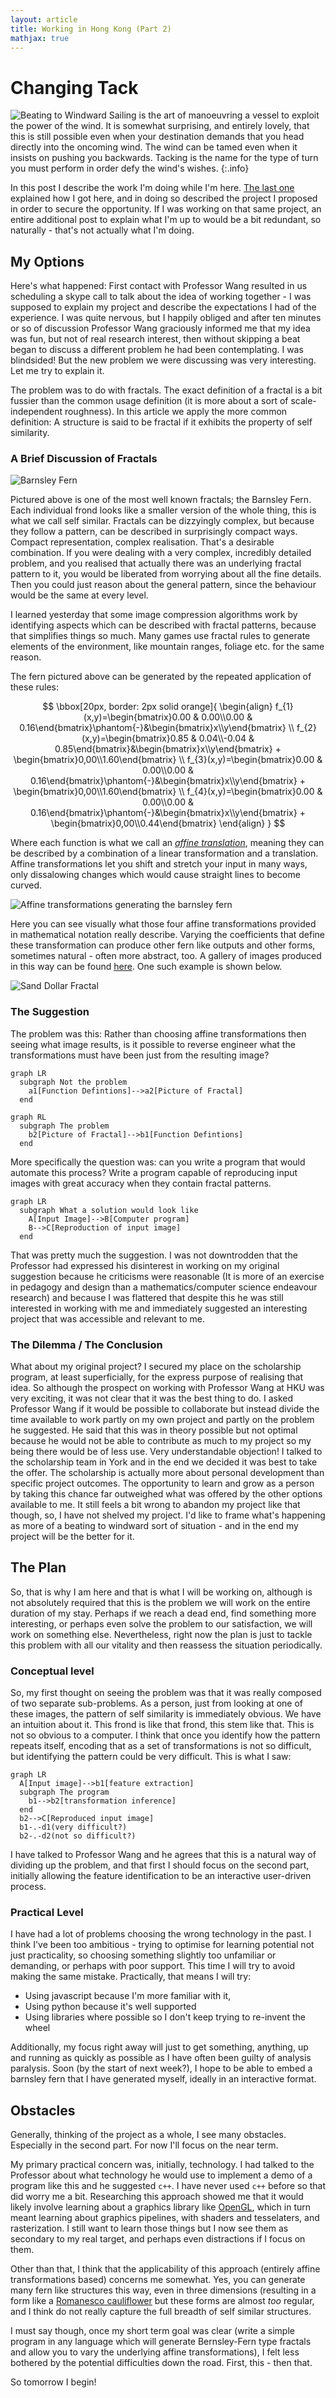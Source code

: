 ```yaml
---
layout: article
title: Working in Hong Kong (Part 2)
mathjax: true
---
```


# Changing Tack

![Beating to Windward](/images/beating-windwards.png)
Sailing is the art of manoeuvring a vessel to exploit the power of the wind. It is somewhat surprising, and entirely lovely, that this is still possible even when your destination demands that you head directly into the oncoming wind. The wind can be tamed even when it insists on pushing you backwards. Tacking is the name for the type of turn you must perform in order defy the wind's wishes.
{:.info}

In this post I describe the work I'm doing while I'm here. [The last one](joelstrouts.com/2019/07/08/Working-in-Hong-Kong-Part-1.html) explained how I got here, and in doing so described the project I proposed in order to secure the opportunity. If I was working on that same project, an entire additional post to explain what I'm up to would be a bit redundant, so naturally - that's not actually what I'm doing.

## My Options

Here's what happened: First contact with Professor Wang resulted in us scheduling a skype call to talk about the idea of working together - I was supposed to explain my project and describe the expectations I had of the experience. I was quite nervous, but I happily obliged and after ten minutes or so of discussion Professor Wang graciously informed me that my idea was fun, but not of real research interest, then without skipping a beat began to discuss a different problem he had been contemplating. I was blindsided! But the new problem we were discussing was very interesting. Let me try to explain it.

The problem was to do with fractals. The exact definition of a fractal is a bit fussier than the common usage definition (it is more about a sort of scale-independent roughness). In this article we apply the more common definition: A structure is said to be fractal if it exhibits the property of self similarity.

### A Brief Discussion of Fractals


![Barnsley Fern](/images/barnsley-fern.png)

Pictured above is one of the most well known fractals; the Barnsley Fern. Each individual frond looks like a smaller version of the whole thing, this is what we call self similar. Fractals can be dizzyingly complex, but because they follow a pattern, can be described in surprisingly compact ways. Compact representation, complex realisation. That's a desirable combination. If you were dealing with a very complex, incredibly detailed problem, and you realised that actually there was an underlying fractal pattern to it, you would be liberated from worrying about all the fine details. Then you could just reason about the general pattern, since the behaviour would be the same at every level. 

I learned yesterday that some image compression algorithms work by identifying aspects which can be described with fractal patterns, because that simplifies things so much. Many games use fractal rules to generate elements of the environment, like mountain ranges, foliage etc. for the same reason.

The fern pictured above can be generated by the repeated application of these rules:

$$
\bbox[20px, border: 2px solid orange]{
\begin{align}
f_{1}(x,y)=\begin{bmatrix}0.00 & 0.00\\0.00 & 0.16\end{bmatrix}\phantom{-}&\begin{bmatrix}x\\y\end{bmatrix} \\
f_{2}(x,y)=\begin{bmatrix}0.85 & 0.04\\-0.04 & 0.85\end{bmatrix}&\begin{bmatrix}x\\y\end{bmatrix} + \begin{bmatrix}0,00\\1.60\end{bmatrix} \\
f_{3}(x,y)=\begin{bmatrix}0.00 & 0.00\\0.00 & 0.16\end{bmatrix}\phantom{-}&\begin{bmatrix}x\\y\end{bmatrix} + \begin{bmatrix}0,00\\1.60\end{bmatrix} \\
f_{4}(x,y)=\begin{bmatrix}0.00 & 0.00\\0.00 & 0.16\end{bmatrix}\phantom{-}&\begin{bmatrix}x\\y\end{bmatrix} + \begin{bmatrix}0,00\\0.44\end{bmatrix}
\end{align}
}
$$

Where each function is what we call an [_affine translation_](https://www.wikipedia.org/wiki/Affine_transformation), meaning they can be described by a combination of a linear transformation and a translation. Affine transformations let you shift and stretch your input in many ways, only dissalowing changes which would cause straight lines to become curved.

![Affine transformations generating the barnsley fern](/images/fern-affines.png)

Here you can see visually what those four affine transformations provided in mathematical notation really describe. Varying the coefficients that define these transformation can produce other fern like outputs and other forms, sometimes natural - often more abstract, too. A gallery of images produced in this way can be found [here](http://paulbourke.net/fractals/ifs/). One such example is shown below.

![Sand Dollar Fractal](/images/sand-dollar-IFS.jpg)

### The Suggestion

The problem was this: Rather than choosing affine transformations then seeing what image results, is it possible to reverse engineer what the transformations must have been just from the resulting image?

```mermaid
graph LR
  subgraph Not the problem
    a1[Function Defintions]-->a2[Picture of Fractal]
  end
```
```mermaid
graph RL
  subgraph The problem
    b2[Picture of Fractal]-->b1[Function Defintions]
  end
```

More specifically the question was: can you write a program that would automate this process? Write a program capable of reproducing input images with great accuracy when they contain fractal patterns.

```mermaid
graph LR
  subgraph What a solution would look like
    A[Input Image]-->B[Computer program]
    B-->C[Reproduction of input image]
  end
```

That was pretty much the suggestion. I was not downtrodden that the Professor had expressed his disinterest in working on my original suggestion because he criticisms were reasonable (It is more of an exercise in pedagogy and design than a mathematics/computer science endeavour research) and because I was flattered that despite this he was still interested in working with me and immediately suggested an interesting project that was accessible and relevant to me.

### The Dilemma / The Conclusion

What about my original project? I secured my place on the scholarship program, at least superficially, for the express purpose of realising that idea. So although the prospect on working with Professor Wang at HKU was very exciting, it was not clear that it was the best thing to do. I asked Professor Wang if it would be possible to collaborate but instead divide the time available to work partly on my own project and partly on the problem he suggested. He said that this was in theory possible but not optimal because he would not be able to contribute as much to my project so my being there would be of less use. Very understandable objection! I talked to the scholarship team in York and in the end we decided it was best to take the offer. The scholarship is actually more about personal development than specific project outcomes. The opportunity to learn and grow as a person by taking this chance far outweighed what was offered by the other options available to me. It still feels a bit wrong to abandon my project like that though, so, I have not shelved my project. I'd like to frame what's happening as more of a beating to windward sort of situation - and in the end my project will be the better for it.

## The Plan

So, that is why I am here and that is what I will be working on, although  is not absolutely required that this is the problem we will work on the entire duration of my stay. Perhaps if we reach a dead end, find something more interesting, or perhaps even solve the problem to our satisfaction, we will work on something else. Nevertheless, right now the plan is just to tackle this problem with all our vitality and then reassess the situation periodically.

### Conceptual level

So, my first thought on seeing the problem was that it was really composed of two separate sub-problems. As a person, just from looking at one of these images, the pattern of self similarity is immediately obvious. We have an intuition about it. This frond is like that frond, this stem like that. This is not so obvious to a computer. I think that once you identify how the pattern repeats itself, encoding that as a set of transformations is not so difficult, but identifying the pattern could be very difficult. This is what I saw:

```mermaid
graph LR
  A[Input image]-->b1[feature extraction]
  subgraph The program
    b1-->b2[transformation inference]
  end
  b2-->C[Reproduced input image]
  b1-.-d1(very difficult?)
  b2-.-d2(not so difficult?)
```

I have talked to Professor Wang and he agrees that this is a natural way of dividing up the problem, and that first I should focus on the second part, initially allowing the feature identification to be an interactive user-driven process.

### Practical Level

I have had a lot of problems choosing the wrong technology in the past. I think I've been too ambitious - trying to optimise for learning potential not just practicality, so choosing something slightly too unfamiliar or demanding, or perhaps with poor support. This time I will try to avoid making the same mistake. Practically, that means I will try:
* Using javascript because I'm more familiar with it,
* Using python because it's well supported
* Using libraries where possible so I don't keep trying to re-invent the wheel

Additionally, my focus right away will just to get something, anything, up and running as quickly as possible as I have often been guilty of analysis paralysis. Soon (by the start of next week?), I hope to be able to embed a barnsley fern that I have generated myself, ideally in an interactive format.

## Obstacles

Generally, thinking of the project as a whole, I see many obstacles. Especially in the second part. For now I'll focus on the near term.

My primary practical concern was, initially, technology. I had talked to the Professor about what technology he would use to implement a demo of a program like this and he suggested $\texttt{c++}$. I have never used $\texttt{c++}$ before so that did worry me a bit. Researching this approach showed me that it would likely involve learning about a graphics library like [OpenGL](https://en.m.wikipedia.org/wiki/OpenGL), which in turn meant learning about graphics pipelines, with shaders and tesselaters, and rasterization. I still want to learn those things but I now see them as secondary to my real target, and perhaps even distractions if I focus on them.

Other than that, I think that the applicability of this approach (entirely affine transformations based) concerns me somewhat. Yes, you can generate many fern like structures this way, even in three dimensions (resulting in a form like a [Romanesco cauliflower](https://en.m.wikipedia.org/wiki/Romanesco_broccoli) but these forms are almost _too_ regular, and I think do not really capture the full breadth of self similar structures.

I must say though, once my short term goal was clear (write a simple program in any language which will generate Bernsley-Fern type fractals and allow you to vary the underlying affine transformations), I felt less bothered by the potential difficulties down the road. First, this - then that.

So tomorrow I begin!
